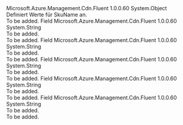 <Type Name="SkuName" FullName="Microsoft.Azure.Management.Cdn.Fluent.Models.SkuName">
  <TypeSignature Language="C#" Value="public static class SkuName" />
  <TypeSignature Language="ILAsm" Value=".class public auto ansi abstract sealed beforefieldinit SkuName extends System.Object" />
  <TypeSignature Language="DocId" Value="T:Microsoft.Azure.Management.Cdn.Fluent.Models.SkuName" />
  <TypeSignature Language="VB.NET" Value="Public Class SkuName" />
  <TypeSignature Language="F#" Value="type SkuName = class" />
  <AssemblyInfo>
    <AssemblyName>Microsoft.Azure.Management.Cdn.Fluent</AssemblyName>
    <AssemblyVersion>1.0.0.60</AssemblyVersion>
  </AssemblyInfo>
  <Base>
    <BaseTypeName>System.Object</BaseTypeName>
  </Base>
  <Interfaces />
  <Docs>
    <summary>
            Definiert Werte für SkuName an.
            </summary>
    <remarks>To be added.</remarks>
  </Docs>
  <Members>
    <Member MemberName="CustomVerizon">
      <MemberSignature Language="C#" Value="public const string CustomVerizon;" />
      <MemberSignature Language="ILAsm" Value=".field public static literal string CustomVerizon" />
      <MemberSignature Language="DocId" Value="F:Microsoft.Azure.Management.Cdn.Fluent.Models.SkuName.CustomVerizon" />
      <MemberSignature Language="VB.NET" Value="Public Const CustomVerizon As String " />
      <MemberSignature Language="F#" Value="val mutable CustomVerizon : string" Usage="Microsoft.Azure.Management.Cdn.Fluent.Models.SkuName.CustomVerizon" />
      <MemberType>Field</MemberType>
      <AssemblyInfo>
        <AssemblyName>Microsoft.Azure.Management.Cdn.Fluent</AssemblyName>
        <AssemblyVersion>1.0.0.60</AssemblyVersion>
      </AssemblyInfo>
      <ReturnValue>
        <ReturnType>System.String</ReturnType>
      </ReturnValue>
      <Docs>
        <summary>To be added.</summary>
        <remarks>To be added.</remarks>
      </Docs>
    </Member>
    <Member MemberName="PremiumVerizon">
      <MemberSignature Language="C#" Value="public const string PremiumVerizon;" />
      <MemberSignature Language="ILAsm" Value=".field public static literal string PremiumVerizon" />
      <MemberSignature Language="DocId" Value="F:Microsoft.Azure.Management.Cdn.Fluent.Models.SkuName.PremiumVerizon" />
      <MemberSignature Language="VB.NET" Value="Public Const PremiumVerizon As String " />
      <MemberSignature Language="F#" Value="val mutable PremiumVerizon : string" Usage="Microsoft.Azure.Management.Cdn.Fluent.Models.SkuName.PremiumVerizon" />
      <MemberType>Field</MemberType>
      <AssemblyInfo>
        <AssemblyName>Microsoft.Azure.Management.Cdn.Fluent</AssemblyName>
        <AssemblyVersion>1.0.0.60</AssemblyVersion>
      </AssemblyInfo>
      <ReturnValue>
        <ReturnType>System.String</ReturnType>
      </ReturnValue>
      <Docs>
        <summary>To be added.</summary>
        <remarks>To be added.</remarks>
      </Docs>
    </Member>
    <Member MemberName="StandardAkamai">
      <MemberSignature Language="C#" Value="public const string StandardAkamai;" />
      <MemberSignature Language="ILAsm" Value=".field public static literal string StandardAkamai" />
      <MemberSignature Language="DocId" Value="F:Microsoft.Azure.Management.Cdn.Fluent.Models.SkuName.StandardAkamai" />
      <MemberSignature Language="VB.NET" Value="Public Const StandardAkamai As String " />
      <MemberSignature Language="F#" Value="val mutable StandardAkamai : string" Usage="Microsoft.Azure.Management.Cdn.Fluent.Models.SkuName.StandardAkamai" />
      <MemberType>Field</MemberType>
      <AssemblyInfo>
        <AssemblyName>Microsoft.Azure.Management.Cdn.Fluent</AssemblyName>
        <AssemblyVersion>1.0.0.60</AssemblyVersion>
      </AssemblyInfo>
      <ReturnValue>
        <ReturnType>System.String</ReturnType>
      </ReturnValue>
      <Docs>
        <summary>To be added.</summary>
        <remarks>To be added.</remarks>
      </Docs>
    </Member>
    <Member MemberName="StandardChinaCdn">
      <MemberSignature Language="C#" Value="public const string StandardChinaCdn;" />
      <MemberSignature Language="ILAsm" Value=".field public static literal string StandardChinaCdn" />
      <MemberSignature Language="DocId" Value="F:Microsoft.Azure.Management.Cdn.Fluent.Models.SkuName.StandardChinaCdn" />
      <MemberSignature Language="VB.NET" Value="Public Const StandardChinaCdn As String " />
      <MemberSignature Language="F#" Value="val mutable StandardChinaCdn : string" Usage="Microsoft.Azure.Management.Cdn.Fluent.Models.SkuName.StandardChinaCdn" />
      <MemberType>Field</MemberType>
      <AssemblyInfo>
        <AssemblyName>Microsoft.Azure.Management.Cdn.Fluent</AssemblyName>
        <AssemblyVersion>1.0.0.60</AssemblyVersion>
      </AssemblyInfo>
      <ReturnValue>
        <ReturnType>System.String</ReturnType>
      </ReturnValue>
      <Docs>
        <summary>To be added.</summary>
        <remarks>To be added.</remarks>
      </Docs>
    </Member>
    <Member MemberName="StandardVerizon">
      <MemberSignature Language="C#" Value="public const string StandardVerizon;" />
      <MemberSignature Language="ILAsm" Value=".field public static literal string StandardVerizon" />
      <MemberSignature Language="DocId" Value="F:Microsoft.Azure.Management.Cdn.Fluent.Models.SkuName.StandardVerizon" />
      <MemberSignature Language="VB.NET" Value="Public Const StandardVerizon As String " />
      <MemberSignature Language="F#" Value="val mutable StandardVerizon : string" Usage="Microsoft.Azure.Management.Cdn.Fluent.Models.SkuName.StandardVerizon" />
      <MemberType>Field</MemberType>
      <AssemblyInfo>
        <AssemblyName>Microsoft.Azure.Management.Cdn.Fluent</AssemblyName>
        <AssemblyVersion>1.0.0.60</AssemblyVersion>
      </AssemblyInfo>
      <ReturnValue>
        <ReturnType>System.String</ReturnType>
      </ReturnValue>
      <Docs>
        <summary>To be added.</summary>
        <remarks>To be added.</remarks>
      </Docs>
    </Member>
  </Members>
</Type>